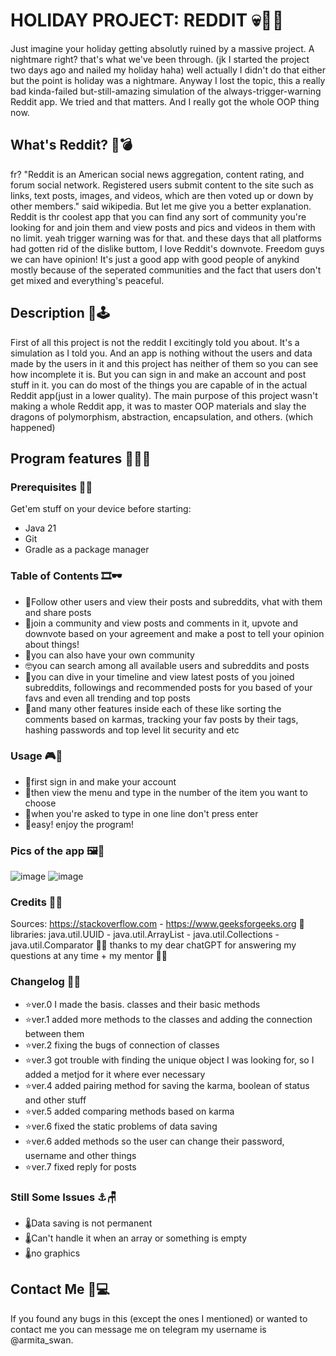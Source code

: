 # HOLIDAY PROJECT: REDDIT 💀🧙‍♀️
Just imagine your holiday getting absolutly ruined by a massive project. A nightmare right? that's what we've been through. (jk I started the project two days ago and nailed my holiday haha) well actually I didn't do that either but the point is holiday was a nightmare.
Anyway I lost the topic, this a really bad kinda-failed but-still-amazing simulation of the always-trigger-warning Reddit app. We tried and that matters. And I really got the whole OOP thing now.

## What's Reddit? 🌚💣
fr? "Reddit is an American social news aggregation, content rating, and forum social network. Registered users submit content to the site such as links, text posts, images, and videos, which are then voted up or down by other members." said wikipedia.
But let me give you a better explanation. Reddit is thr coolest app that you can find any sort of community you're looking for and join them and view posts and pics and videos in them with no limit. yeah trigger warning was for that.
and these days that all platforms had gotten rid of the dislike buttom, I love Reddit's downvote. Freedom guys we can have opinion!
It's just a good app with good people of anykind mostly because of the seperated communities and the fact that users don't get mixed and everything's peaceful.

## Description 🎃🕹
First of all this project is not the reddit I excitingly told you about. It's a simulation as I told you. And an app is nothing without the users and data made by the users in it and this project has neither of them so you can see how incomplete it is.
But you can sign in and make an account and post stuff in it. you can do most of the things you are capable of in the actual Reddit app(just in a lower quality).
The main purpose of this project wasn't making a whole Reddit app, it was to master OOP materials and slay the dragons of polymorphism, abstraction, encapsulation, and others. (which happened)

## Program features 🐱‍👤🧧

 ### Prerequisites 🔌🔮
Get'em stuff on your device before starting:
- Java 21
- Git
- Gradle as a package manager

 ### Table of Contents 🎞🕶
 - 🤡Follow other users and view their posts and subreddits, vhat with them and share posts
 - 🤠join a community and view posts and comments in it, upvote and downvote based on your agreement and make a post to tell your opinion about things!
 - 👾you can also have your own community
 - 🤓you can search among all available users and subreddits and posts
 - 🥶you can dive in your timeline and view latest posts of you joined subreddits, followings and recommended posts for you based of your favs and even all trending and top posts
 - 👻and many other features inside each of these like sorting the comments based on karmas, tracking your fav posts by their tags, hashing passwords and top level lit security and etc

 ### Usage 🎮🔭
 - 🍜first sign in and make your account 
 - 🍤then view the menu and type in the number of the item you want to choose
 - 🍥when you're asked to type in one line don't press enter
 - 🍡easy! enjoy the program!

### Pics of the app 🖼🎴
![image](https://github.com/armitaswan-temporary/Reddit-HolidayProject/assets/162080804/1652a9a2-a1ad-4aea-8546-75d93b62f5dc)
![image](https://github.com/armitaswan-temporary/Reddit-HolidayProject/assets/162080804/945db806-ac49-4683-ad26-6fd42a8709c2)

###  Credits 🥂🦾
Sources: https://stackoverflow.com - https://www.geeksforgeeks.org 💯
libraries: java.util.UUID - java.util.ArrayList - java.util.Collections - java.util.Comparator 🐱‍🚀
thanks to my dear chatGPT for answering my questions at any time + my mentor 🐱‍🏍

### Changelog 🥼🔧
- ⭐ver.0 I made the basis. classes and their basic methods
- ⭐ver.1 added more methods to the classes and adding the connection between them
- ⭐ver.2 fixing the bugs of connection of classes
- ⭐ver.3 got trouble with finding the unique object I was looking for, so I added a metjod for it where ever necessary
- ⭐ver.4 added pairing method for saving the karma, boolean of status and other stuff
- ⭐ver.5 added comparing methods based on karma
- ⭐ver.6 fixed the static problems of data saving
- ⭐ver.6 added methods so the user can change their password, username and other things
- ⭐ver.7 fixed reply for posts

### Still Some Issues ⚓🪑
- 🌡Data saving is not permanent
- 🌡Can't handle it when an array or something is empty
- 🌡no graphics


## Contact Me 📱💻
If you found any bugs in this (except the ones I mentioned) or wanted to contact me you can message me on telegram my username is @armita_swan.
